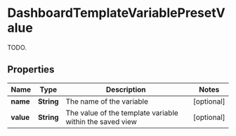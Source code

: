 

# DashboardTemplateVariablePresetValue

TODO.
## Properties

Name | Type | Description | Notes
------------ | ------------- | ------------- | -------------
**name** | **String** | The name of the variable |  [optional]
**value** | **String** | The value of the template variable within the saved view |  [optional]



